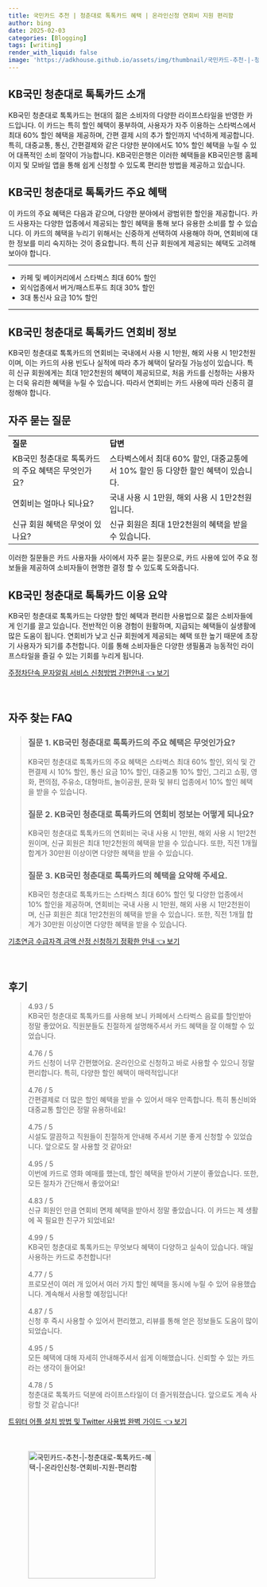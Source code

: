 ```yaml
---
title: 국민카드 추천 | 청춘대로 톡톡카드 혜택 | 온라인신청 연회비 지원 편리함
author: bing
date: 2025-02-03
categories: [Blogging]
tags: [writing]
render_with_liquid: false
image: 'https://adkhouse.github.io/assets/img/thumbnail/국민카드-추천-|-청춘대로-톡톡카드-혜택-|-온라인신청-연회비-지원-편리함.webp'
---
```



<h2 id='KB국민청춘대로톡톡카드소개'>KB국민 청춘대로 톡톡카드 소개</h2>

<p>KB국민 청춘대로 톡톡카드는 현대의 젊은 소비자의 다양한 라이프스타일을 반영한 카드입니다. 이 카드는 특히 할인 혜택이 풍부하여, 사용자가 자주 이용하는 스타벅스에서 최대 60% 할인 혜택을 제공하며, 간편 결제 시의 추가 할인까지 넉넉하게 제공합니다. 특히, 대중교통, 통신, 간편결제와 같은 다양한 분야에서도 10% 할인 혜택을 누릴 수 있어 대폭적인 소비 절약이 가능합니다. KB국민은행은 이러한 혜택들을 KB국민은행 홈페이지 및 모바일 앱을 통해 쉽게 신청할 수 있도록 편리한 방법을 제공하고 있습니다.</p>

<h2 id='주요혜택'>KB국민 청춘대로 톡톡카드 주요 혜택</h2>

<p>이 카드의 주요 혜택은 다음과 같으며, 다양한 분야에서 광범위한 할인을 제공합니다. 카드 사용자는 다양한 업종에서 제공되는 할인 혜택을 통해 보다 유용한 소비를 할 수 있습니다. 이 카드의 혜택을 누리기 위해서는 신중하게 선택하여 사용해야 하며, 연회비에 대한 정보를 미리 숙지하는 것이 중요합니다. 특히 신규 회원에게 제공되는 혜택도 고려해보아야 합니다.</p>

<hr />

<ul>
    <li>카페 및 베이커리에서 스타벅스 최대 60% 할인</li>
    <li>외식업종에서 버거/패스트푸드 최대 30% 할인</li>
    <li>3대 통신사 요금 10% 할인</li>
</ul>

<hr />

<h2 id='연회비정보'>KB국민 청춘대로 톡톡카드 연회비 정보</h2>

<p>KB국민 청춘대로 톡톡카드의 연회비는 국내에서 사용 시 1만원, 해외 사용 시 1만2천원이며, 이는 카드의 사용 빈도나 실적에 따라 추가 혜택이 달라질 가능성이 있습니다. 특히 신규 회원에게는 최대 1만2천원의 혜택이 제공되므로, 처음 카드를 신청하는 사용자는 더욱 유리한 혜택을 누릴 수 있습니다. 따라서 연회비는 카드 사용에 따라 신중히 결정해야 합니다.</p>

<h2 id='자주묻는질문'>자주 묻는 질문</h2>

<table>
    <tr>
        <td><b>질문</b></td>
        <td><b>답변</b></td>
    </tr>
    <tr>
        <td>KB국민 청춘대로 톡톡카드의 주요 혜택은 무엇인가요?</td>
        <td>스타벅스에서 최대 60% 할인, 대중교통에서 10% 할인 등 다양한 할인 혜택이 있습니다.</td>
    </tr>
    <tr>
        <td>연회비는 얼마나 되나요?</td>
        <td>국내 사용 시 1만원, 해외 사용 시 1만2천원입니다.</td>
    </tr>
    <tr>
        <td>신규 회원 혜택은 무엇이 있나요?</td>
        <td>신규 회원은 최대 1만2천원의 혜택을 받을 수 있습니다.</td>
    </tr>
</table>

<p>이러한 질문들은 카드 사용자들 사이에서 자주 묻는 질문으로, 카드 사용에 있어 주요 정보들을 제공하여 소비자들이 현명한 결정 할 수 있도록 도와줍니다.</p>

<h2 id='결론'>KB국민 청춘대로 톡톡카드 이용 요약</h2>

<p>KB국민 청춘대로 톡톡카드는 다양한 할인 혜택과 편리한 사용법으로 젊은 소비자들에게 인기를 끌고 있습니다. 전반적인 이용 경험이 원활하며, 지급되는 혜택들이 실생활에 많은 도움이 됩니다. 연회비가 낮고 신규 회원에게 제공되는 혜택 또한 높기 때문에 초장기 사용자가 되기를 추천합니다. 이를 통해 소비자들은 다양한 생필품과 능동적인 라이프스타일을 즐길 수 있는 기회를 누리게 됩니다.</p>


<p><a class="click-button" title="주정차단속 문자알림 서비스 신청방법 간편안내" href="https://adkhouse.github.io/posts/%EC%A3%BC%EC%A0%95%EC%B0%A8%EB%8B%A8%EC%86%8D-%EB%AC%B8%EC%9E%90%EC%95%8C%EB%A6%BC-%EC%84%9C%EB%B9%84%EC%8A%A4-%EC%8B%A0%EC%B2%AD%EB%B0%A9%EB%B2%95-%EA%B0%84%ED%8E%B8%EC%95%88%EB%82%B4/" rel="dofollow">주정차단속 문자알림 서비스 신청방법 간편안내 👈 보기</a></p><br>
<h2 id='자주_찾는_FAQ'>자주 찾는 FAQ</h2>
<div itemscope="" itemtype="https://schema.org/FAQPage"> 
<blockquote> 
<div itemscope="" itemprop="mainEntity" itemtype="https://schema.org/Question"> 
<h3 itemprop="name">질문 1. KB국민 청춘대로 톡톡카드의 주요 혜택은 무엇인가요?</h3> 
<div itemscope="" itemprop="acceptedAnswer" itemtype="https://schema.org/Answer"> 
<span itemprop="text"> 
<p>KB국민 청춘대로 톡톡카드의 주요 혜택은 스타벅스 최대 60% 할인, 외식 및 간편결제 시 10% 할인, 통신 요금 10% 할인, 대중교통 10% 할인, 그리고 쇼핑, 영화, 편의점, 주유소, 대형마트, 놀이공원, 문화 및 뷰티 업종에서 10% 할인 혜택을 받을 수 있습니다.</p> 
</span> 
</div> 
</div> 
<div itemscope="" itemprop="mainEntity" itemtype="https://schema.org/Question"> 
<h3 itemprop="name">질문 2. KB국민 청춘대로 톡톡카드의 연회비 정보는 어떻게 되나요?</h3> 
<div itemscope="" itemprop="acceptedAnswer" itemtype="https://schema.org/Answer"> 
<span itemprop="text"> 
<p>KB국민 청춘대로 톡톡카드의 연회비는 국내 사용 시 1만원, 해외 사용 시 1만2천원이며, 신규 회원은 최대 1만2천원의 혜택을 받을 수 있습니다. 또한, 직전 1개월 합계가 30만원 이상이면 다양한 혜택을 받을 수 있습니다.</p> 
</span> 
</div> 
</div> 
<div itemscope="" itemprop="mainEntity" itemtype="https://schema.org/Question"> 
<h3 itemprop="name">질문 3. KB국민 청춘대로 톡톡카드의 혜택을 요약해 주세요.</h3> 
<div itemscope="" itemprop="acceptedAnswer" itemtype="https://schema.org/Answer"> 
<span itemprop="text"> 
<p>KB국민 청춘대로 톡톡카드는 스타벅스 최대 60% 할인 및 다양한 업종에서 10% 할인을 제공하며, 연회비는 국내 사용 시 1만원, 해외 사용 시 1만2천원이며, 신규 회원은 최대 1만2천원의 혜택을 받을 수 있습니다. 또한, 직전 1개월 합계가 30만원 이상이면 다양한 혜택을 받을 수 있습니다.</p> 
</span> 
</div> 
</div> 
</blockquote> 
</div>
<p><a class="click-button" title="기초연금 수급자격 금액 산정 신청하기 정확한 안내" href="https://adkhouse.github.io/posts/%EA%B8%B0%EC%B4%88%EC%97%B0%EA%B8%88-%EC%88%98%EA%B8%89%EC%9E%90%EA%B2%A9-%EA%B8%88%EC%95%A1-%EC%82%B0%EC%A0%95-%EC%8B%A0%EC%B2%AD%ED%95%98%EA%B8%B0-%EC%A0%95%ED%99%95%ED%95%9C-%EC%95%88%EB%82%B4/" rel="dofollow">기초연금 수급자격 금액 산정 신청하기 정확한 안내 👈 보기</a></p><br>
<h2 id='후기'>후기</h2>
<div itemscope itemtype="https://schema.org/Product">
  <blockquote>
  <div itemprop="review" itemscope itemtype="https://schema.org/Review">
      <div itemprop="reviewRating" itemscope itemtype="https://schema.org/Rating"> <span itemprop="ratingValue">4.93</span> / <span itemprop="bestRating">5</span> </div>
      <span itemprop="reviewBody">KB국민 청춘대로 톡톡카드를 사용해 보니 카페에서 스타벅스 음료를 할인받아 정말 좋았어요. 직원분들도 친절하게 설명해주셔서 카드 혜택을 잘 이해할 수 있었습니다.</span>
  </div>
  <br>
  <div itemprop="review" itemscope itemtype="https://schema.org/Review">
      <div itemprop="reviewRating" itemscope itemtype="https://schema.org/Rating"> <span itemprop="ratingValue">4.76</span> / <span itemprop="bestRating">5</span> </div>
      <span itemprop="reviewBody">카드 신청이 너무 간편했어요. 온라인으로 신청하고 바로 사용할 수 있으니 정말 편리합니다. 특히, 다양한 할인 혜택이 매력적입니다!</span>
  </div>
  <br>
  <div itemprop="review" itemscope itemtype="https://schema.org/Review">
      <div itemprop="reviewRating" itemscope itemtype="https://schema.org/Rating"> <span itemprop="ratingValue">4.76</span> / <span itemprop="bestRating">5</span> </div>
      <span itemprop="reviewBody">간편결제로 더 많은 할인 혜택을 받을 수 있어서 매우 만족합니다. 특히 통신비와 대중교통 할인은 정말 유용하네요!</span>
  </div>
  <br>
  <div itemprop="review" itemscope itemtype="https://schema.org/Review">
      <div itemprop="reviewRating" itemscope itemtype="https://schema.org/Rating"> <span itemprop="ratingValue">4.75</span> / <span itemprop="bestRating">5</span> </div>
      <span itemprop="reviewBody">시설도 깔끔하고 직원들이 친절하게 안내해 주셔서 기분 좋게 신청할 수 있었습니다. 앞으로도 잘 사용할 것 같아요!</span>
  </div>
  <br>
  <div itemprop="review" itemscope itemtype="https://schema.org/Review">
      <div itemprop="reviewRating" itemscope itemtype="https://schema.org/Rating"> <span itemprop="ratingValue">4.95</span> / <span itemprop="bestRating">5</span> </div>
      <span itemprop="reviewBody">이번에 카드로 영화 예매를 했는데, 할인 혜택을 받아서 기분이 좋았습니다. 또한, 모든 절차가 간단해서 좋았어요!</span>
  </div>
  <br>
  <div itemprop="review" itemscope itemtype="https://schema.org/Review">
      <div itemprop="reviewRating" itemscope itemtype="https://schema.org/Rating"> <span itemprop="ratingValue">4.83</span> / <span itemprop="bestRating">5</span> </div>
      <span itemprop="reviewBody">신규 회원인 만큼 연회비 면제 혜택을 받아서 정말 좋았습니다. 이 카드는 제 생활에 꼭 필요한 친구가 되었네요!</span>
  </div>
  <br>
  <div itemprop="review" itemscope itemtype="https://schema.org/Review">
      <div itemprop="reviewRating" itemscope itemtype="https://schema.org/Rating"> <span itemprop="ratingValue">4.99</span> / <span itemprop="bestRating">5</span> </div>
      <span itemprop="reviewBody">KB국민 청춘대로 톡톡카드는 무엇보다 혜택이 다양하고 실속이 있습니다. 매일 사용하는 카드로 추천합니다!</span>
  </div>
  <br>
  <div itemprop="review" itemscope itemtype="https://schema.org/Review">
      <div itemprop="reviewRating" itemscope itemtype="https://schema.org/Rating"> <span itemprop="ratingValue">4.77</span> / <span itemprop="bestRating">5</span> </div>
      <span itemprop="reviewBody">프로모션이 여러 개 있어서 여러 가지 할인 혜택을 동시에 누릴 수 있어 유용했습니다. 계속해서 사용할 예정입니다!</span>
  </div>
  <br>
  <div itemprop="review" itemscope itemtype="https://schema.org/Review">
      <div itemprop="reviewRating" itemscope itemtype="https://schema.org/Rating"> <span itemprop="ratingValue">4.87</span> / <span itemprop="bestRating">5</span> </div>
      <span itemprop="reviewBody">신청 후 즉시 사용할 수 있어서 편리했고, 리뷰를 통해 얻은 정보들도 도움이 많이 되었습니다.</span>
  </div>
  <br>
  <div itemprop="review" itemscope itemtype="https://schema.org/Review">
      <div itemprop="reviewRating" itemscope itemtype="https://schema.org/Rating"> <span itemprop="ratingValue">4.95</span> / <span itemprop="bestRating">5</span> </div>
      <span itemprop="reviewBody">모든 혜택에 대해 자세히 안내해주셔서 쉽게 이해했습니다. 신뢰할 수 있는 카드라는 생각이 들어요!</span>
  </div>
  <br>
  <div itemprop="review" itemscope itemtype="https://schema.org/Review">
      <div itemprop="reviewRating" itemscope itemtype="https://schema.org/Rating"> <span itemprop="ratingValue">4.78</span> / <span itemprop="bestRating">5</span> </div>
      <span itemprop="reviewBody">청춘대로 톡톡카드 덕분에 라이프스타일이 더 즐거워졌습니다. 앞으로도 계속 사랑할 것 같습니다!</span>
  </div>
  </blockquote>
</div>
<p><a class="click-button" title="트위터 어플 설치 방법 및 Twitter 사용법 완벽 가이드" href="https://adkhouse.github.io/posts/%ED%8A%B8%EC%9C%84%ED%84%B0-%EC%96%B4%ED%94%8C-%EC%84%A4%EC%B9%98-%EB%B0%A9%EB%B2%95-%EB%B0%8F-Twitter-%EC%82%AC%EC%9A%A9%EB%B2%95-%EC%99%84%EB%B2%BD-%EA%B0%80%EC%9D%B4%EB%93%9C/" rel="dofollow">트위터 어플 설치 방법 및 Twitter 사용법 완벽 가이드 👈 보기</a></p><br>
<figure class="image"><img src="https://adkhouse.github.io/assets/img/thumbnail/국민카드-추천-|-청춘대로-톡톡카드-혜택-|-온라인신청-연회비-지원-편리함.webp" alt="국민카드-추천-|-청춘대로-톡톡카드-혜택-|-온라인신청-연회비-지원-편리함" width="256" height="256"></figure>